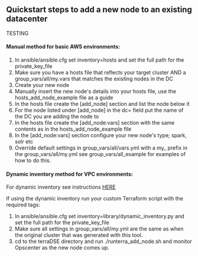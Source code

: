 

## Quickstart steps to add a new node to an existing datacenter

TESTING

#### Manual method for basic AWS environments:

1. In ansible/ansible.cfg set inventory=hosts and set the full path for the private_key_file
2. Make sure you have a hosts file that reflects your target cluster AND a group_vars/all/my.vars that matches the existing nodes in the DC
3. Create your new node
4. Manually insert the new node's details into your hosts file, use the hosts_add_node_example file as a guide
5. In the hosts file create the [add_node] section and list the node below it
6. For the node listed under [add_node] in the dc= field put the name of the DC you are adding the node to
7. In the hosts file create the [add_node:vars] section with the same contents as in the hosts_add_node_example file
8. In the [add_node:vars] section configure your new node's type; spark, solr etc
9. Override default settings in group_vars/all/vars.yml with a my_ prefix in the group_vars/all/my.yml see group_vars/all_example for examples of how to do this.


#### Dynamic inventory method for VPC environments:

For dynamic inventory see instructions [HERE](dynamic_inventory.md)

If using the dynamic inventory run your custom Terraform script with the required tags:

1. In ansible/ansible.cfg set inventory=library/dynamic_inventory.py and set the full path for the private_key_file
2. Make sure all settings in group_vars/all/my.yml are the same as when the original cluster that was generated with this tool.
3. cd to the terraDSE directory and run ./runterra_add_node.sh and monitor Opscenter as the new node comes up.




